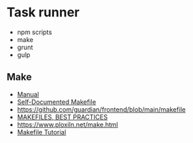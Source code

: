 # Task runner

- npm scripts
- make
- grunt
- gulp

## Make

- [Manual](https://www.gnu.org/software/make/manual/make.html)
- [Self-Documented Makefile](https://marmelab.com/blog/2016/02/29/auto-documented-makefile.html)
- https://github.com/guardian/frontend/blob/main/makefile
- [MAKEFILES, BEST PRACTICES](https://danyspin97.org/blog/makefiles-best-practices/)
- https://www.ploxiln.net/make.html
- [Makefile Tutorial](https://makefiletutorial.com/)

